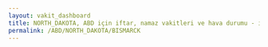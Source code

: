 ```yaml
---
layout: vakit_dashboard
title: NORTH_DAKOTA, ABD için iftar, namaz vakitleri ve hava durumu - ilçe/eyalet seç
permalink: /ABD/NORTH_DAKOTA/BISMARCK
---
```


<script type="text/javascript">
  var GLOBAL_COUNTRY = 'ABD';
  var GLOBAL_CITY = 'NORTH_DAKOTA';
  var GLOBAL_STATE = 'BISMARCK';
  var lat = 72;
  var lon = 21;
</script>
